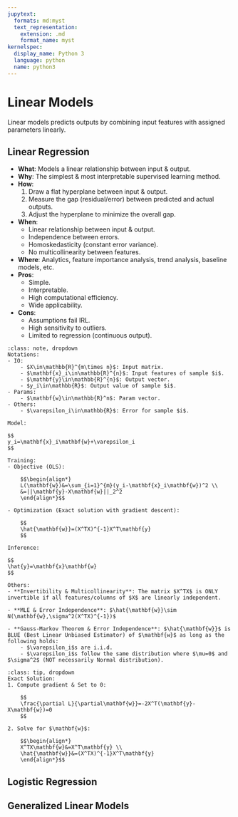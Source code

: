 ```yaml
---
jupytext:
  formats: md:myst
  text_representation:
    extension: .md
    format_name: myst
kernelspec:
  display_name: Python 3
  language: python
  name: python3
---
```

# Linear Models
Linear models predicts outputs by combining input features with assigned parameters linearly.

## Linear Regression
- **What**: Models a linear relationship between input & output.
- **Why**: The simplest & most interpretable supervised learning method.
- **How**:
    1. Draw a flat hyperplane between input & output.
    2. Measure the gap (residual/error) between predicted and actual outputs.
    3. Adjust the hyperplane to minimize the overall gap.
- **When**:
    - Linear relationship between input & output.
    - Independence between errors.
    - Homoskedasticity (constant error variance).
    - No multicollinearity between features.
- **Where**: Analytics, feature importance analysis, trend analysis, baseline models, etc.
- **Pros**:
    - Simple.
    - Interpretable.
    - High computational efficiency.
    - Wide applicability.
- **Cons**:
    - Assumptions fail IRL.
    - High sensitivity to outliers.
    - Limited to regression (continuous output).

```{admonition} Math
:class: note, dropdown
Notations:
- IO:
    - $X\in\mathbb{R}^{m\times n}$: Input matrix.
    - $\mathbf{x}_i\in\mathbb{R}^{n}$: Input features of sample $i$.
    - $\mathbf{y}\in\mathbb{R}^{n}$: Output vector.
    - $y_i\in\mathbb{R}$: Output value of sample $i$.
- Params:
    - $\mathbf{w}\in\mathbb{R}^n$: Param vector.
- Others:
    - $\varepsilon_i\in\mathbb{R}$: Error for sample $i$.

Model:

$$
y_i=\mathbf{x}_i\mathbf{w}+\varepsilon_i
$$

Training:
- Objective (OLS):

    $$\begin{align*}
    L(\mathbf{w})&=\sum_{i=1}^{m}(y_i-\mathbf{x}_i\mathbf{w})^2 \\
    &=||\mathbf{y}-X\mathbf{w}||_2^2
    \end{align*}$$

- Optimization (Exact solution with gradient descent):

    $$
    \hat{\mathbf{w}}=(X^TX)^{-1}X^T\mathbf{y}
    $$

Inference:

$$
\hat{y}=\mathbf{x}\mathbf{w}
$$

Others:
- **Invertibility & Multicollinearity**: The matrix $X^TX$ is ONLY invertible if all features/columns of $X$ are linearly independent.

- **MLE & Error Independence**: $\hat{\mathbf{w}}\sim N(\mathbf{w},\sigma^2(X^TX)^{-1})$

- **Gauss-Markov Theorem & Error Independence**: $\hat{\mathbf{w}}$ is BLUE (Best Linear Unbiased Estimator) of $\mathbf{w}$ as long as the following holds:
    - $\varepsilon_i$s are i.i.d.
    - $\varepsilon_i$s follow the same distribution where $\mu=0$ and $\sigma^2$ (NOT necessarily Normal distribution).
```

```{admonition} Derivation
:class: tip, dropdown
Exact Solution:
1. Compute gradient & Set to 0:

    $$
    \frac{\partial L}{\partial\mathbf{w}}=-2X^T(\mathbf{y}-X\mathbf{w})=0
    $$

2. Solve for $\mathbf{w}$:

    $$\begin{align*}
    X^TX\mathbf{w}&=X^T\mathbf{y} \\
    \hat{\mathbf{w}}&=(X^TX)^{-1}X^T\mathbf{y}
    \end{align*}$$
```

## Logistic Regression

## Generalized Linear Models
